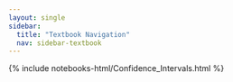 ```yaml
---
layout: single
sidebar:
  title: "Textbook Navigation"
  nav: sidebar-textbook
---
```


{% include notebooks-html/Confidence_Intervals.html %}
